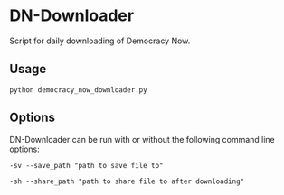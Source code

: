 # DN-Downloader
Script for daily downloading of Democracy Now.

## Usage
    python democracy_now_downloader.py

## Options
DN-Downloader can be run with or without the following command line options:

    -sv --save_path "path to save file to"
  
    -sh --share_path "path to share file to after downloading"
